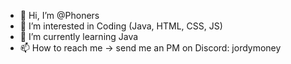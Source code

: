- 👋 Hi, I’m @Phoners
- 👀 I’m interested in Coding (Java, HTML, CSS, JS)
- 🌱 I’m currently learning Java
- 📫 How to reach me -> send me an PM on Discord: jordymoney

<!---
Aveyn/Aveyn is a ✨ special ✨ repository because its `README.md` (this file) appears on your GitHub profile.
You can click the Preview link to take a look at your changes.
--->
